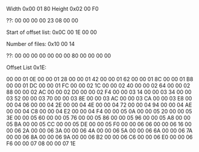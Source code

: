 Width 0x00
01 80
Height 0x02
00 F0

??:
00 00 00 00 23 08 00 00 

Start of offset list: 0x0C
00 1E 00 00 

Number of files: 0x10
00 14 

??:
00 00 00 00 00 00 00 80 00 00 00 00 

Offset List 0x1E:

00 00 01 0E 
00 00 01 28 
00 00 01 42 
00 00 01 62 
00 00 01 8C 
00 00 01 B8 
00 00 01 DC 
00 00 01 FC 
00 00 02 1C 
00 00 02 40 
00 00 02 64 
00 00 02 88 
00 00 02 AC 
00 00 02 D0 
00 00 02 F4 
00 00 03 14 
00 00 03 34 
00 00 03 52 
00 00 03 70 
00 00 03 8E 
00 00 03 AC 
00 00 03 CA 
00 00 03 E8 
00 00 04 06 
00 00 04 2E 
00 00 04 4E 
00 00 04 72 
00 00 04 94 
00 00 04 AE 
00 00 04 C8 
00 00 04 E2 
00 00 04 F4 
00 00 05 0A 
00 00 05 20 
00 00 05 3E 
00 00 05 60 
00 00 05 76 
00 00 05 86 
00 00 05 96 
00 00 05 A8 
00 00 05 BA 
00 00 05 CC 
00 00 05 DE 
00 00 05 F0 
00 00 06 06 
00 00 06 16 
00 00 06 2A 
00 00 06 3A 
00 00 06 4A 
00 00 06 5A 
00 00 06 6A 
00 00 06 7A 
00 00 06 8A 
00 00 06 9A 
00 00 06 B2 
00 00 06 C6 
00 00 06 E0 
00 00 06 F6 
00 00 07 08 
00 00 07 1E
